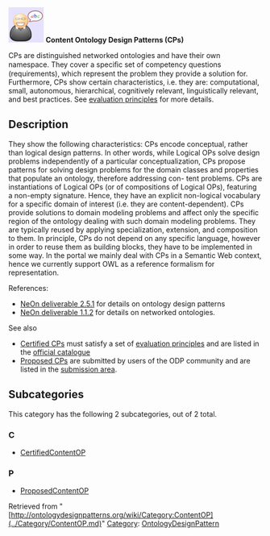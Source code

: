 [![](../images/thumb/6/6f/Definition.gif/70px-Definition.gif)](../Image/Definition.gif.md "Definition.gif")
__Content Ontology Design Patterns (CPs)__

CPs are distinguished networked ontologies and have their own namespace. They cover a speciﬁc set of competency questions (requirements), which represent the problem they provide a solution for. Furthermore, CPs show certain characteristics, i.e. they are: computational, small, autonomous, hierarchical, cognitively relevant, linguistically relevant, and best practices. See  [evaluation principles](../Odp/EvaluationPrinciples.md "Odp:EvaluationPrinciples") for more details. 


  




##   Description


They show the following characteristics:
CPs encode conceptual, rather than logical design patterns. In other words,
while Logical OPs solve design problems independently of a particular conceptualization, CPs propose patterns for solving design problems for the domain
classes and properties that populate an ontology, therefore addressing con-
tent problems. CPs are instantiations of Logical OPs (or of compositions
of Logical OPs), featuring a non-empty signature. Hence, they have an explicit non-logical vocabulary for a specific domain of interest (i.e. they are
content-dependent). CPs provide solutions to domain modeling problems and
affect only the specific region of the ontology dealing with such domain modeling problems. They are typically reused by applying specialization, extension,
and composition to them. In principle, CPs do not depend on any specific
language, however in order to reuse them as building blocks, they have to be
implemented in some way. In the portal we mainly deal with CPs
in a Semantic Web context, hence we currently support OWL as a reference formalism for
representation.


  

References:



* [NeOn deliverable 2.5.1](http://www.neon-project.org/web-content/index.php?option=com_weblinks&task=view&catid=17&id=139| "http://www.neon-project.org/web-content/index.php?option=com_weblinks&task=view&catid=17&id=139|") for details on ontology design patterns
* [NeOn deliverable 1.1.2](http://www.neon-project.org/web-content/index.php?option=com_weblinks&task=view&catid=17&id=86| "http://www.neon-project.org/web-content/index.php?option=com_weblinks&task=view&catid=17&id=86|") for details on networked ontologies.


See also 



* [Certified CPs](../Category/CertifiedContentOP.md "Category:CertifiedContentOP") must satisfy a set of  [evaluation principles](../Odp/EvaluationPrinciples.md "Odp:EvaluationPrinciples") and are listed in the  [official catalogue](../Catalogue/Main.md "Catalogue:Main")
* [Proposed CPs](../Category/ProposedContentOP.md "Category:ProposedContentOP") are submitted by users of the ODP community and are listed in the  [submission area](../Submissions/Main.md "Submissions:Main").




## Subcategories


This category has the following 2 subcategories, out of 2 total.


### C


* [CertifiedContentOP](../Category/CertifiedContentOP.md "Category:CertifiedContentOP")

### P


* [ProposedContentOP](../Category/ProposedContentOP.md "Category:ProposedContentOP")



Retrieved from "[http://ontologydesignpatterns.org/wiki/Category:ContentOP](../Category/ContentOP.md)"
 [Category](http://ontologydesignpatterns.org/wiki/Special:Categories "Special:Categories"): [OntologyDesignPattern](../Category/OntologyDesignPattern.md "Category:OntologyDesignPattern")